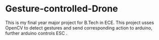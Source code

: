# Gesture-controlled-Drone
This is my final year major project for B.Tech in ECE. This project usses OpenCV to detect gestures and send corresponding action to arduino, further arduino controls ESC .
